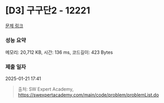 # [D3] 구구단2 - 12221 

[문제 링크](https://swexpertacademy.com/main/code/problem/problemDetail.do?contestProbId=AXpz3dravpQDFATi) 

### 성능 요약

메모리: 20,712 KB, 시간: 136 ms, 코드길이: 423 Bytes

### 제출 일자

2025-01-21 17:41



> 출처: SW Expert Academy, https://swexpertacademy.com/main/code/problem/problemList.do
